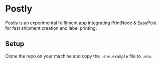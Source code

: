# Postly
Postly is an experimental fulfilment app integrating PrintNode & EasyPost for fast shipment creation and label printing.

## Setup
Clone the repo on your machine and copy the `.env.example` file to `.env`.
